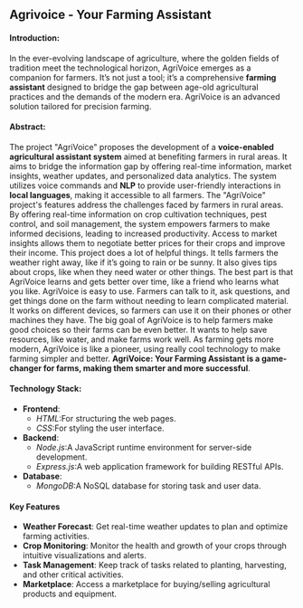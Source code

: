 ## Agrivoice - Your Farming Assistant
#### Introduction:
In the ever-evolving landscape of agriculture, where the golden fields of tradition meet the technological horizon, AgriVoice emerges as a companion for farmers. It’s not just a tool; it’s a comprehensive **farming assistant** designed to bridge the gap between age-old agricultural practices and the demands of the modern era. AgriVoice is an advanced solution tailored for precision farming.
#### Abstract:
The project "AgriVoice" proposes the development of a **voice-enabled agricultural assistant system** aimed at benefiting farmers in rural areas. It aims to bridge the information gap by offering real-time information, market insights, weather updates, and personalized data analytics. The system utilizes voice commands and **NLP** to provide user-friendly interactions in **local languages**, making it accessible to all farmers. The "AgriVoice" project's features address the challenges faced by farmers in rural areas. By offering real-time information on crop cultivation techniques, pest control, and soil management, the system empowers farmers to make informed decisions, leading to increased productivity. Access to market insights allows them to negotiate better prices for their crops and improve their income. 
This project does a lot of helpful things. It tells farmers the weather right away, like if it’s going to rain or be sunny. It also gives tips about crops, like when they need water or other things. The best part is that AgriVoice learns and gets better over time, like a friend who learns what you like. AgriVoice is easy to use. Farmers can talk to it, ask questions, and get things done on the farm without needing to learn complicated material. It works on different devices, so farmers can use it on their phones or other machines they have. The big goal of AgriVoice is to help farmers make good choices so their farms can be even better. It wants to help save resources, like water, and make farms work well. As farming gets more modern, AgriVoice is like a pioneer, using really cool technology to make farming simpler and better. **AgriVoice: Your Farming Assistant is a game-changer for farms, making them smarter and more successful**.
#### Technology Stack:
+ **Frontend**:
  + *HTML*:For structuring the web pages.
  + *CSS*:For styling the user interface.
+ **Backend**:
  + *Node.js*:A JavaScript runtime environment for server-side development.
  + *Express.js*:A web application framework for building RESTful APIs.
+ **Database**:
  + *MongoDB*:A NoSQL database for storing task and user data.
#### Key Features
+ **Weather Forecast**: Get real-time weather updates to plan and optimize farming activities.
+ **Crop Monitoring**: Monitor the health and growth of your crops through intuitive visualizations and alerts.
+ **Task Management**: Keep track of tasks related to planting, harvesting, and other critical activities.
+ **Marketplace**: Access a marketplace for buying/selling agricultural products and equipment.

